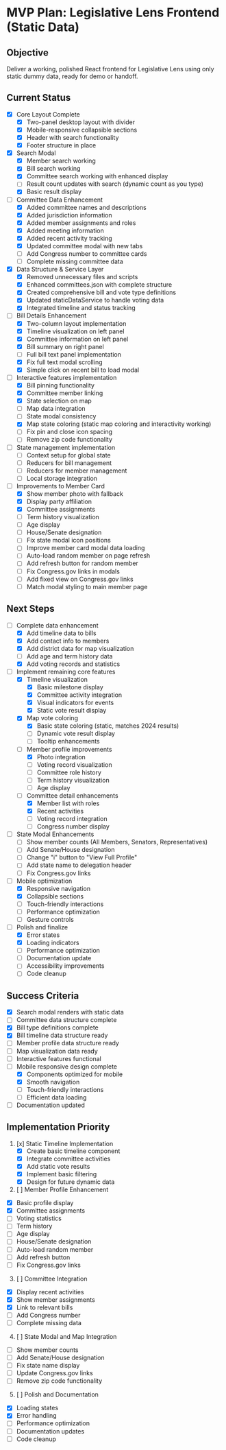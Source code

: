 # MVP Plan: Legislative Lens Frontend (Static Data)

## Objective
Deliver a working, polished React frontend for Legislative Lens using only static dummy data, ready for demo or handoff.

## Current Status
- [x] Core Layout Complete
  - [x] Two-panel desktop layout with divider
  - [x] Mobile-responsive collapsible sections
  - [x] Header with search functionality
  - [x] Footer structure in place

- [x] Search Modal
  - [x] Member search working
  - [x] Bill search working
  - [x] Committee search working with enhanced display
  - [ ] Result count updates with search (dynamic count as you type)
  - [x] Basic result display

- [ ] Committee Data Enhancement
  - [x] Added committee names and descriptions
  - [x] Added jurisdiction information
  - [x] Added member assignments and roles
  - [x] Added meeting information
  - [x] Added recent activity tracking
  - [x] Updated committee modal with new tabs
  - [ ] Add Congress number to committee cards
  - [ ] Complete missing committee data

- [x] Data Structure & Service Layer
  - [x] Removed unnecessary files and scripts
  - [x] Enhanced committees.json with complete structure
  - [x] Created comprehensive bill and vote type definitions
  - [x] Updated staticDataService to handle voting data
  - [x] Integrated timeline and status tracking

- [ ] Bill Details Enhancement
  - [x] Two-column layout implementation
  - [x] Timeline visualization on left panel
  - [x] Committee information on left panel
  - [x] Bill summary on right panel
  - [ ] Full bill text panel implementation
  - [x] Fix full text modal scrolling
  - [x] Simple click on recent bill to load modal

- [ ] Interactive features implementation
  - [x] Bill pinning functionality
  - [x] Committee member linking
  - [x] State selection on map
  - [ ] Map data integration
  - [ ] State modal consistency
  - [x] Map state coloring (static map coloring and interactivity working)
  - [ ] Fix pin and close icon spacing
  - [ ] Remove zip code functionality

- [ ] State management implementation
  - [ ] Context setup for global state
  - [ ] Reducers for bill management
  - [ ] Reducers for member management
  - [ ] Local storage integration

- [ ] Improvements to Member Card
  - [x] Show member photo with fallback
  - [x] Display party affiliation
  - [x] Committee assignments
  - [ ] Term history visualization
  - [ ] Age display
  - [ ] House/Senate designation
  - [ ] Fix state modal icon positions
  - [ ] Improve member card modal data loading
  - [ ] Auto-load random member on page refresh
  - [ ] Add refresh button for random member
  - [ ] Fix Congress.gov links in modals
  - [ ] Add fixed view on Congress.gov links
  - [ ] Match modal styling to main member page

## Next Steps
- [ ] Complete data enhancement
  - [x] Add timeline data to bills
  - [x] Add contact info to members
  - [x] Add district data for map visualization
  - [ ] Add age and term history data
  - [x] Add voting records and statistics

- [ ] Implement remaining core features
  - [x] Timeline visualization
    - [x] Basic milestone display
    - [x] Committee activity integration
    - [x] Visual indicators for events
    - [x] Static vote result display
  - [x] Map vote coloring
    - [x] Basic state coloring (static, matches 2024 results)
    - [ ] Dynamic vote result display
    - [ ] Tooltip enhancements
  - [ ] Member profile improvements
    - [x] Photo integration
    - [ ] Voting record visualization
    - [ ] Committee role history
    - [ ] Term history visualization
    - [ ] Age display
  - [ ] Committee detail enhancements
    - [x] Member list with roles
    - [x] Recent activities
    - [ ] Voting record integration
    - [ ] Congress number display

- [ ] State Modal Enhancements
  - [ ] Show member counts (All Members, Senators, Representatives)
  - [ ] Add Senate/House designation
  - [ ] Change "i" button to "View Full Profile"
  - [ ] Add state name to delegation header
  - [ ] Fix Congress.gov links

- [ ] Mobile optimization
  - [x] Responsive navigation
  - [x] Collapsible sections
  - [ ] Touch-friendly interactions
  - [ ] Performance optimization
  - [ ] Gesture controls

- [ ] Polish and finalize
  - [x] Error states
  - [x] Loading indicators
  - [ ] Performance optimization
  - [ ] Documentation update
  - [ ] Accessibility improvements
  - [ ] Code cleanup

## Success Criteria
- [x] Search modal renders with static data
- [ ] Committee data structure complete
- [x] Bill type definitions complete
- [x] Bill timeline data structure ready
- [ ] Member profile data structure ready
- [ ] Map visualization data ready
- [ ] Interactive features functional
- [ ] Mobile responsive design complete
  - [x] Components optimized for mobile
  - [x] Smooth navigation
  - [ ] Touch-friendly interactions
  - [ ] Efficient data loading
- [ ] Documentation updated

## Implementation Priority
1. [x] Static Timeline Implementation
   - [x] Create basic timeline component
   - [x] Integrate committee activities
   - [x] Add static vote results
   - [x] Implement basic filtering
   - [x] Design for future dynamic data

2. [ ] Member Profile Enhancement
  - [x] Basic profile display
  - [x] Committee assignments
  - [ ] Voting statistics
  - [ ] Term history
  - [ ] Age display
  - [ ] House/Senate designation
  - [ ] Auto-load random member
  - [ ] Add refresh button
  - [ ] Fix Congress.gov links

3. [ ] Committee Integration
  - [x] Display recent activities
  - [x] Show member assignments
  - [x] Link to relevant bills
  - [ ] Add Congress number
  - [ ] Complete missing data

4. [ ] State Modal and Map Integration
  - [ ] Show member counts
  - [ ] Add Senate/House designation
  - [ ] Fix state name display
  - [ ] Update Congress.gov links
  - [ ] Remove zip code functionality

5. [ ] Polish and Documentation
  - [x] Loading states
  - [x] Error handling
  - [ ] Performance optimization
  - [ ] Documentation updates
  - [ ] Code cleanup 